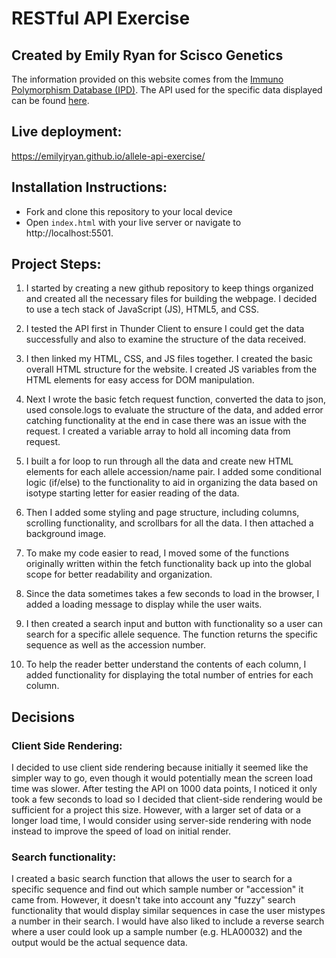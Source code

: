 # RESTful API Exercise

## **Created by Emily Ryan for Scisco Genetics**
The information provided on this website comes from the [Immuno Polymorphism Database (IPD)](https://www.ebi.ac.uk/ipd/).
The API used for the specific data displayed can be found [here](https://www.ebi.ac.uk/cgi-bin/ipd/api/allele?limit=1000&project=HLA).
## **Live deployment:**
https://emilyjryan.github.io/allele-api-exercise/

## **Installation Instructions:**
* Fork and clone this repository to your local device
* Open `index.html` with your live server or navigate to http://localhost:5501.

## **Project Steps**:

1. I started by creating a new github repository to keep things organized and created all the necessary files for building the webpage. I decided to use a tech stack of JavaScript (JS), HTML5, and CSS.

2. I tested the API first in Thunder Client to ensure I could get the data successfully and also to examine the structure of the data received.

3. I then linked my HTML, CSS, and JS files together. I created the basic overall HTML structure for the website. I created JS variables from the HTML elements for easy access for DOM manipulation.

4. Next I wrote the basic fetch request function, converted the data to json, used console.logs to evaluate the structure of the data, and added error catching functionality at the end in case there was an issue with the request. I created a variable array to hold all incoming data from request.

5. I built a for loop to run through all the data and create new HTML elements for each allele accession/name pair. I added some conditional logic (if/else) to the functionality to aid in organizing the data based on isotype starting letter for easier reading of the data.

6. Then I added some styling and page structure, including columns, scrolling functionality, and scrollbars for all the data. I then attached a background image.

7. To make my code easier to read, I moved some of the functions originally written within the fetch functionality back up into the global scope for better readability and organization.

8. Since the data sometimes takes a few seconds to load in the browser, I added a loading message to display while the user waits.

9. I then created a search input and button with functionality so a user can search for a specific allele sequence. The function returns the specific sequence as well as the accession number.

10. To help the reader better understand the contents of each column, I added functionality for displaying the total number of entries for each column.

## **Decisions**

### Client Side Rendering:
I decided to use client side rendering because initially it seemed like the simpler way to go, even though it would potentially mean the screen load time was slower. After testing the API on 1000 data points, I noticed it only took a few seconds to load so I decided that client-side rendering would be sufficient for a project this size. However, with a larger set of data or a longer load time, I would consider using server-side rendering with node instead to improve the speed of load on initial render.

### Search functionality:
I created a basic search function that allows the user to search for a specific sequence and find out which sample number or "accession" it came from. However, it doesn't take into account any "fuzzy" search functionality that would display similar sequences in case the user mistypes a number in their search. I would have also liked to include a reverse search where a user could look up a sample number (e.g. HLA00032) and the output would be the actual sequence data. 